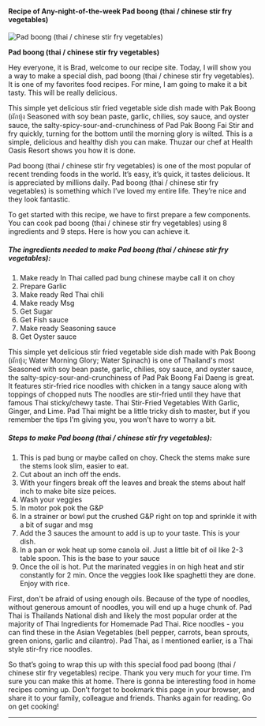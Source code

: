            

#### Recipe of Any-night-of-the-week Pad boong (thai / chinese stir fry vegetables)

![Pad boong (thai / chinese stir fry vegetables)](https://img-global.cpcdn.com/recipes/19c612bc449ba47b/751x532cq70/pad-boong-thai-chinese-stir-fry-vegetables-recipe-main-photo.jpg)

**Pad boong (thai / chinese stir fry vegetables)**

Hey everyone, it is Brad, welcome to our recipe site. Today, I will show you a way to make a special dish, pad boong (thai / chinese stir fry vegetables). It is one of my favorites food recipes. For mine, I am going to make it a bit tasty. This will be really delicious.

This simple yet delicious stir fried vegetable side dish made with Pak Boong (ผักบุ้ง Seasoned with soy bean paste, garlic, chilies, soy sauce, and oyster sauce, the salty-spicy-sour-and-crunchiness of Pad Pak Boong Fai Stir and fry quickly, turning for the bottom until the morning glory is wilted. This is a simple, delicious and healthy dish you can make. Thuzar our chef at Health Oasis Resort shows you how it is done.

Pad boong (thai / chinese stir fry vegetables) is one of the most popular of recent trending foods in the world. It’s easy, it’s quick, it tastes delicious. It is appreciated by millions daily. Pad boong (thai / chinese stir fry vegetables) is something which I’ve loved my entire life. They’re nice and they look fantastic.

To get started with this recipe, we have to first prepare a few components. You can cook pad boong (thai / chinese stir fry vegetables) using 8 ingredients and 9 steps. Here is how you can achieve it.

##### The ingredients needed to make Pad boong (thai / chinese stir fry vegetables):

1.  Make ready In Thai called pad bung chinese maybe call it on choy
2.  Prepare Garlic
3.  Make ready Red Thai chili
4.  Make ready Msg
5.  Get Sugar
6.  Get Fish sauce
7.  Make ready Seasoning sauce
8.  Get Oyster sauce

This simple yet delicious stir fried vegetable side dish made with Pak Boong (ผักบุ้ง; Water Morning Glory; Water Spinach) is one of Thailand's most Seasoned with soy bean paste, garlic, chilies, soy sauce, and oyster sauce, the salty-spicy-sour-and-crunchiness of Pad Pak Boong Fai Daeng is great. It features stir-fried rice noodles with chicken in a tangy sauce along with toppings of chopped nuts The noodles are stir-fried until they have that famous Thai sticky/chewy taste. Thai Stir-Fried Vegetables With Garlic, Ginger, and Lime. Pad Thai might be a little tricky dish to master, but if you remember the tips I'm giving you, you won't have to worry a bit.

##### Steps to make Pad boong (thai / chinese stir fry vegetables):

1.  This is pad bung or maybe called on choy. Check the stems make sure the stems look slim, easier to eat.
2.  Cut about an inch off the ends.
3.  With your fingers break off the leaves and break the stems about half inch to make bite size peices.
4.  Wash your veggies
5.  In motor pok pok the G&P
6.  In a strainer or bowl put the crushed G&P right on top and sprinkle it with a bit of sugar and msg
7.  Add the 3 sauces the amount to add is up to your taste. This is your dish.
8.  In a pan or wok heat up some canola oil. Just a little bit of oil like 2-3 table spoon. This is the base to your sauce
9.  Once the oil is hot. Put the marinated veggies in on high heat and stir constantly for 2 min. Once the veggies look like spaghetti they are done. Enjoy with rice.

First, don't be afraid of using enough oils. Because of the type of noodles, without generous amount of noodles, you will end up a huge chunk of. Pad Thai is Thailands National dish and likely the most popular order at the majority of Thai Ingredients for Homemade Pad Thai. Rice noodles - you can find these in the Asian Vegetables (bell pepper, carrots, bean sprouts, green onions, garlic and cilantro). Pad Thai, as I mentioned earlier, is a Thai style stir-fry rice noodles.

So that’s going to wrap this up with this special food pad boong (thai / chinese stir fry vegetables) recipe. Thank you very much for your time. I’m sure you can make this at home. There is gonna be interesting food in home recipes coming up. Don’t forget to bookmark this page in your browser, and share it to your family, colleague and friends. Thanks again for reading. Go on get cooking!

* * *